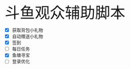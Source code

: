 

<font size=10>斗鱼观众辅助脚本</font>



- [x] 获取背包小礼物
- [x] 自动赠送小礼物
- [x] 签到
- [ ] 每日任务
- [x] 鱼塘寻宝
- [ ] 登录优化
